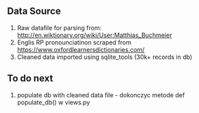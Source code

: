 ## Data Source
1. Raw datafile for parsing from: http://en.wiktionary.org/wiki/User:Matthias_Buchmeier
2. Englis RP pronounciatinon scraped from https://www.oxfordlearnersdictionaries.com/
3. Cleaned data imported using sqlite_tools (30k+ records in db)


## To do next
1. populate db with cleaned data file - dokonczyc metode def populate_db() w views.py
